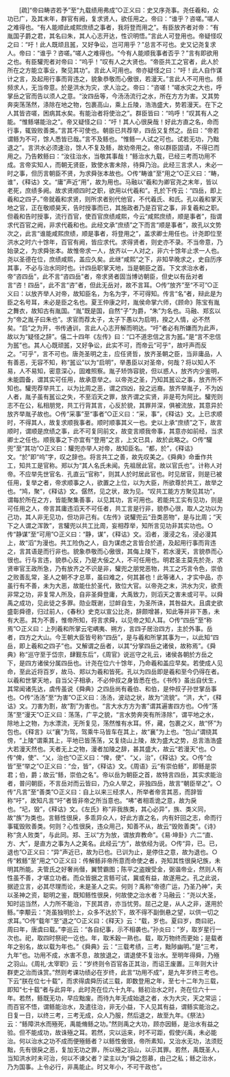 <!-- { "loadSidebar": true } -->
　　[疏]“帝曰畴咨若予”至“九载绩用弗成”○正义曰：史又序尧事。尧任羲和，众功已广，及其末年，群官有阙，复求贤人，欲任用之。帝曰：“谁乎？咨嗟。”嗟人之难得也。“有人能顺此咸熙庶绩之事者，我将登而用之”。有臣放齐者对帝：“有胤国子爵之君，其名曰朱，其人心志开达，性识明悟。”言此人可登用也。帝疑怪叹之曰：“吁！此人既顽且嚚，又好争讼，岂可用乎？”总言不可也。史又记尧复求人。帝曰：“谁乎？咨嗟。”嗟人之难得也。“今有人能顺我事者否乎？”言有即欲用之也。有臣驩兜者对帝曰：“呜乎！”叹有人之大贤也。“帝臣共工之官者，此人於所在之方能立事业，聚见其功”。言此人可用也。帝亦疑怪之曰：“吁！此人自作谋计之言，及起用行事而背违之，貌象恭敬而心傲很，若漫天。”言此人不可用也。频频求人，无当帝意。於是洪水为灾，求人治之。帝曰：“咨嗟！”嗟水灾之大也，呼掌岳之官而告以须人之意。“汝四岳等，今汤汤流行之水，所在方方为害。又其势奔突荡荡然，涤除在地之物，包裹高山，乘上丘陵，浩浩盛大，势若漫天。在下之人其皆咨嗟，困病其水矣。有能治者将使治之”。群臣皆曰：“呜呼！”叹其有人之能。“惟鲧堪能治之”。帝又疑怪之曰：“吁！其人心很戾哉！好此方直之名，命而行事，辄毁败善类。”言其不可使也。朝臣已共荐举，四岳又复然之。岳曰：“帝若谓鲧为不可，馀人悉皆已哉。”言不及鲧也。“惟鲧一人试之可也。试若无功，乃黜退之”。言洪水必须速治，馀人不复及鲧，故劝帝用之。帝以群臣固请，不得已而用之。乃告敕鲧曰：“汝往治水，当敬其事哉！”鲧治水九载，已经三考而功用不成。言帝实知人，而朝无贤臣，致使水害未除，待舜乃治。此经三言求人，未必一时之事，但历言朝臣不贤，为求舜张本故也。○传“畴谁”至“用之”○正义曰：“畴，谁”，《释诂》文。“庸”声近“用”，故为用也。马融以“羲和为卿官尧之末年，皆以老死，庶绩多阙。故求贤顺四时之职，欲用以代羲和”。孔於下传云：“四岳，即上羲和之四子。”帝就羲和求贤，则所求者别代他官，不代羲氏、和氏。孔以羲和掌天地之官，正在敬顺昊天，告时授事而已，其施政者乃是百官之事，非复羲和之职。但羲和告时授事，流行百官，使百官庶绩咸熙，今云“咸熙庶绩，顺是事者”，指谓求代百官之阙，非求代羲和也。此经文承“庶绩”之下而言“顺是事者”，故孔以文势次之，此言“谁能咸熙庶绩，顺是事者，将登用之”，盖求卿士用任也。计尧即位至洪水之时六十馀年，百官有阙，皆应求代。求得贤者，则史亦不录。不当帝意，乃始录之，为求舜张本。故惟帝求一人，放齐以一人对之，非六十馀年止求一人也。尧以圣德在位，庶绩咸熙，盖应久矣。此继“咸熙”之下，非知早晚求之，史自历序其事，不必与治水同时也。计四岳职掌天地，当是朝臣之首。下文求治水者，帝“咨四岳”，此不言“咨四岳”者，帝求贤者固当博访朝臣，但史以有岳对者言“咨！四岳”，此不言“咨”者，但此无岳对，故不言耳。○传“放齐”至“不可”○正义曰：以放齐举人对帝，故知臣名，为名为字，不可得知。传言“名”者，辩此是为臣之名号耳，未必是臣之名也。夏王仲康之时，胤侯命掌六师，《顾命》陈宝有胤之舞衣，故知古有胤国。“胤”既是国，自然“子”为爵，“朱”为名也。马融、郑玄以为“帝之胤子曰朱也”。求官而荐太子，太子下愚以为启明，揆之人情，必不然矣。“启”之为开，书传通训，言此人心志开解而明达。“吁”者必有所嫌而为此声，故以为“疑怪之辞”。僖二十四年《左传》曰：“口不道忠信之言为嚚。”是“言不忠信为嚚”也。其人心既顽嚚，又好争讼，此实不可，而帝云“可乎”，故吁声而反之。“可乎”，言不可也。唐尧圣明之主，应任贤哲，放齐圣朝之臣，当非庸品，人有善恶，无容不知，称“嚚讼”以为“启明”，举愚臣以对圣帝，何哉？将以知人不易，人不易知，密意深心，固难照察。胤子矫饰容貌，但以惑人，放齐内少鉴明，未能圆备，谓其实可任用，故承意举之。以帝尧之圣，乃知其嚚讼之事，放齐所不知也。驩兜荐举共工，以为比周之恶，谓之四凶，投之远裔。放齐举胤子，不为凶人者，胤子虽有嚚讼之失，不至滔天之罪，放齐谓之实贤，非是苟为阿比。驩兜则志不在公，私相朋党，共工行背其言，心反於貌，其罪并深，俱被流放，其意异於放齐举胤子故也。○传“采事”至“事者”○正义曰：“采，事”，《释诂》文。上已求顺时，不得其人，故复求顺我事者。顺时顺事其义一也。史以上承“庶绩”之下，故言顺时，谓顺是庶绩之事，此不可复同前文，故变言顺我帝事，其意亦如前经，当求卿士之任也。顺我事之下亦宜有“登用”之言，上文已具，故於此略之。○传“驩兜”至“其功”○正义曰：驩兜亦举人对帝，故知臣名。“都，於”，《释诂》文。“於”即“呜”字，叹之辞也。将言共工之善，故先叹美之。《舜典》命垂作共工，知共工是官称。郑以为“其人名氏未闻。先祖居此官。故以官氏也”。计称人对帝。不应举先世官名．孔直云“官称”，则其人於时居此官也。时见居官，则是已被任用，复举之者，帝求顺事之人，欲置之上位，以为大臣，所欲尊於共工，故举之也。“鸠，聚”，《释诂》文。僝然，见之状，故为见。“叹共工能方方聚见其功”，谓每於所在之方，皆能聚集善事，以见其功，言可用也。若能共工实有见功，则是可任用之人，帝言其庸违滔天不可任者，共工言是行非，貌恭心很，取人之功以为己功，其人非无见功，但功非己有。《左传》说驩兜云“丑类恶物”，是与比周；“天下之人谓之浑敦”，言驩兜以共工比周，妄相荐举，知所言见功非其实功也。○传“静谋”至“可用”○正义曰：“静，谋”，《释诂》文。滔者，漫浸之名，浸必漫其上，故“滔”为漫也。共工险伪之人，自为谋虑之言皆合於道，及起用行事而背违之，言其语是而行非也。貌象恭敬而心傲很，其侮上陵下，若水漫天，言貌恭而心很也。行与言违，貌恭心反，乃是大佞之人，不可任用也。明君圣主莫先於尧，求贤审官王政所急，乃有放齐之不识是非，驩兜之朋党恶物，共工之巧言令色，崇伯之败善乱常，圣人之朝不才总萃，虽曰难之，何其甚也！此等诸人，才实中品，亦虽行有不善，未为大恶，故能仕於圣代，致位大官。以帝尧之末，洪水为灾，欲责非常之功，非复常人所及，自非圣舜登庸，大禹致力，则滔天之害未或可平。以舜禹之成功，见此徒之多罪。勋业既谢，愆衅自生，为圣所诛，其咎益大。且虞史欲盛彰舜德，归过前人，《春秋》史克以宣公比尧，辞颇增甚，知此等并非下愚，未有大恶。其为不善，惟帝所知，将言求舜，以见帝之知人耳。○传“四岳”至“称焉”○正义曰：上列羲和所掌云宅嵎夷、朔方，言四子居治四方，主於外事。岳者，四方之大山。今王朝大臣皆号称“四岳”，是与羲和所掌其事为一，以此知“四岳，即上羲和之四子”也。又解谓之岳者，以其“分掌四岳之诸侯，故称焉”。《舜典》称“巡守至于岱宗，肆觐东后”，《周官》说巡守之礼云，诸侯各朝於方岳之下，是四方诸侯分属四岳也。计尧在位六十馀年，乃命羲和盖应早矣。若使成人见命，至此近将百岁，故马、郑以为羲和皆死。孔以为四岳即是羲和至今仍得在者。以羲和世掌天地，自当父子相承，不必仲叔之身皆悉在也。《书传》虽出自伏生，其常闻诸先达，虞传虽说《舜典》之四岳尚有羲伯、和伯，是仲叔子孙世掌岳事也。○传“汤汤”至“为害”○正义曰：汤汤，波动之状，故为“流貌”。“洪，大”，《释诂》文。刀害为割，故“割”为害也。“言大水方方为害”谓其遍害四方也。○传“荡荡”至“漫天”○正义曰：荡荡，广平之貌，“言水势奔突有所涤除”，谓平地之水，除地上之物，为水漂流，无所复见，荡然惟有水耳。怀，藏，包裹之义，故“怀”为包也。《释言》以“襄”为驾，驾乘牛马皆车在其上，故“襄”为上也。“包山”谓绕其傍，“上陵”谓乘其上，平地已皆荡荡，又复绕山上陵，故为盛大之势，总言浩浩盛大若漫天然也。天者无上之物，漫者加陵之辞，甚其盛大，故云“若漫天”也。○传“俾，使”、“乂，治也”○正义曰：“俾，使”、“乂，治”，《释诂》文。○传“佥皆”至“举之”○正义曰：“佥，皆”，《释诂》文。《周语》云“有崇伯鲧”，即鲧是崇君；伯，爵；故云“鲧，崇伯之名”。帝以岳为朝臣之首，故特言四岳，其实求能治者，普问朝臣，不言岳对而云皆曰，乃众人举之，非独四岳，故言“朝臣举之”。○传“凡言”至“善类”○正义曰：自上以来三经求人，所举者帝言其恶，而辞皆称“吁”，故知凡言“吁”者皆非帝之所当意也。“咈”者相乖诡之意，故为戾也。“圮，毁”，《释诂》文。《左氏》称“非我族类，其心必异”，族、类义同，故“族”为类也。言鲧性很戾，多乖异众人，好此方直之名，内有奸回之志，命而行事辄毁败善类。何则？心性很戾，违众用己，知善不从，故云“毁败善类”。《诗》称“贪人败类”，与此同。郑、王以“方为放，谓放弃教命”。《易·坤卦》六二“直、方、大”，是直方之事为人之美名。此经云“方”，故依经为说。○传“异，已。已，退也”○正义曰：“异”声近已，故为已也。已训为止，是停住之意，故为退也。○传“敕鲧”至“用之”○正义曰：传解鲧非帝所意而命使之者，尧知其性很戾圮族，未明其所能。夫管氏之好奢尚僣，翼赞霸图；陈平之盗嫂受金，弼谐帝业，然则人有性虽不善，才堪立功者。而众皆据之言鲧可试，冀或有益，故遂用之。孔之此说，据迹立言，必其尽理而论，未是圣人之实。何则？禹称“帝德广运，乃圣乃神”，夫以圣神之资，聪明之鉴，既知鲧性很戾，何故使之治水者？马融云：“尧以大圣，知时运当然，人力所不能治，下民其咨，亦当忧劳。屈己之是，从人之非，遂用於鲧。”李颙云：“尧虽独明於上，众多不达於下，故不得不副倒悬之望，以供一切之求耳。”○传“载年”至“退之”○正义曰：《释天》云：“载，岁也。夏曰岁，商曰祀，周曰年，唐虞曰载。”李巡云：“各自纪事，示不相袭也。”孙炎曰：“岁，取岁星行一次也。祀，取四时祭祀一讫也。年，取禾穀一熟也。载，取万物终而更始；是载者年之别名，故以载为年也。”《舜典》云：“三载考绩，三考，黜陟幽明。”是“三考，九年”也。功用不成，水害不息，故放退之，谓退使不复治水。至明年得舜，乃殛之羽山。《周礼·太宰职》云：“岁终则令百官各正其治，而诏王废置。三年则大计群吏之治而诛赏。”然则考课功绩必在岁终，此言“功用不成”，是九年岁终三考也。下云“朕在位七十载”，而求得虞舜历试三载，即数登用之年，至七十二年为三载，即知“七十载”者与此异年，此时尧在位六十九年。鲧初治水之时，尧在位六十一年。若然，鲧既无功，早应黜废。而待九年无成始退之者，水为大灾，天之常运；而百官不悟，谓鲧能治水，及遣往治，非无小益，下人见其有益，谓鲧实能治之。日复一日，以终三考，三考无成，众人乃服，然后退之，故至九年。《祭法》云：“鲧障洪水而殛死，禹能脩鲧之功。”然则禹之大功，顾亦因鲧，是治水有益之验。但不能成功，故诛殛之耳。若然，灾以运来，时不可距，假使兴禹，未必能治。何以治水之功不成而便殛鲧者？以鲧性傲很，帝所素知，又治水无功，法须贬黜，先有很戾之恶，复加无功之罪，所以殛之羽山，以示其罪。若然，禹既圣人，当知洪水时未可治，何以不谏父者？梁主以为“舜之怨慕，由己之私；鲧之治水，乃为国事。上令必行，非禹能止。时又年小，不可干政也”。
